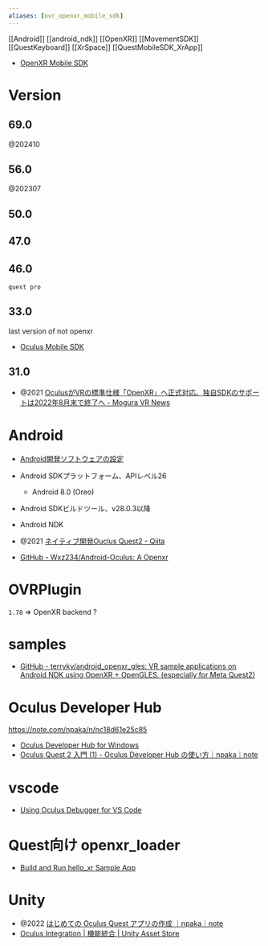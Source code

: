 ```yaml
---
aliases: [ovr_openxr_mobile_sdk]
---
```


[[Android]] [[android_ndk]]
[[OpenXR]] [[MovementSDK]] [[QuestKeyboard]] [[XrSpace]]
[[QuestMobileSDK_XrApp]]

- [OpenXR Mobile SDK](https://developer.oculus.com/documentation/native/android/mobile-intro/)

# Version

## 69.0

@202410

## 56.0

@202307

## 50.0

## 47.0

## 46.0

`quest pro`

## 33.0

last version of not openxr

- [Oculus Mobile SDK](https://developer.oculus.com/downloads/package/oculus-mobile-sdk/)

## 31.0

- @2021 [OculusがVRの標準仕様「OpenXR」へ正式対応、独自SDKのサポートは2022年8月末で終了へ - Mogura VR News](https://www.moguravr.com/oculus-openxr-official-correspondence/)

# Android

- [Android開発ソフトウェアの設定](https://developer.oculus.com/documentation/native/android/mobile-studio-setup-android/)

- Android SDKプラットフォーム、APIレベル26
  - Android 8.0 (Oreo)
- Android SDKビルドツール、v28.0.3以降
- Android NDK

- @2021 [ネイティブ開発Ouclus Quest2 - Qiita](https://qiita.com/tkymt/items/f40d201c42a88da23824)
- [GitHub - Wxz234/Android-Oculus: A Openxr](https://github.com/Wxz234/Android-Oculus)

# OVRPlugin

`1.78` => OpenXR backend ?

# samples

- [GitHub - terryky/android_openxr_gles: VR sample applications on Android NDK using OpenXR + OpenGLES. (especially for Meta Quest2)](https://github.com/terryky/android_openxr_gles)

# Oculus Developer Hub

https://note.com/npaka/n/nc18d61e25c85

- [Oculus Developer Hub for Windows](https://developer.oculus.com/downloads/package/oculus-developer-hub-win/)
- [Oculus Quest 2 入門 (1) - Oculus Developer Hub の使い方｜npaka｜note](https://note.com/npaka/n/nc18d61e25c85)

# vscode

- [Using Oculus Debugger for VS Code](https://developer.oculus.com/documentation/native/android/ts-oculus-debugger/)

# Quest向け openxr_loader

- [Build and Run hello_xr Sample App](https://developer.oculus.com/documentation/native/android/mobile-build-run-hello-xr-app/)

# Unity

- @2022 [はじめての Oculus Quest アプリの作成 ｜npaka｜note](https://note.com/npaka/n/n749a134d0c11)
- [Oculus Integration | 機能統合 | Unity Asset Store](https://assetstore.unity.com/packages/tools/integration/oculus-integration-82022)
